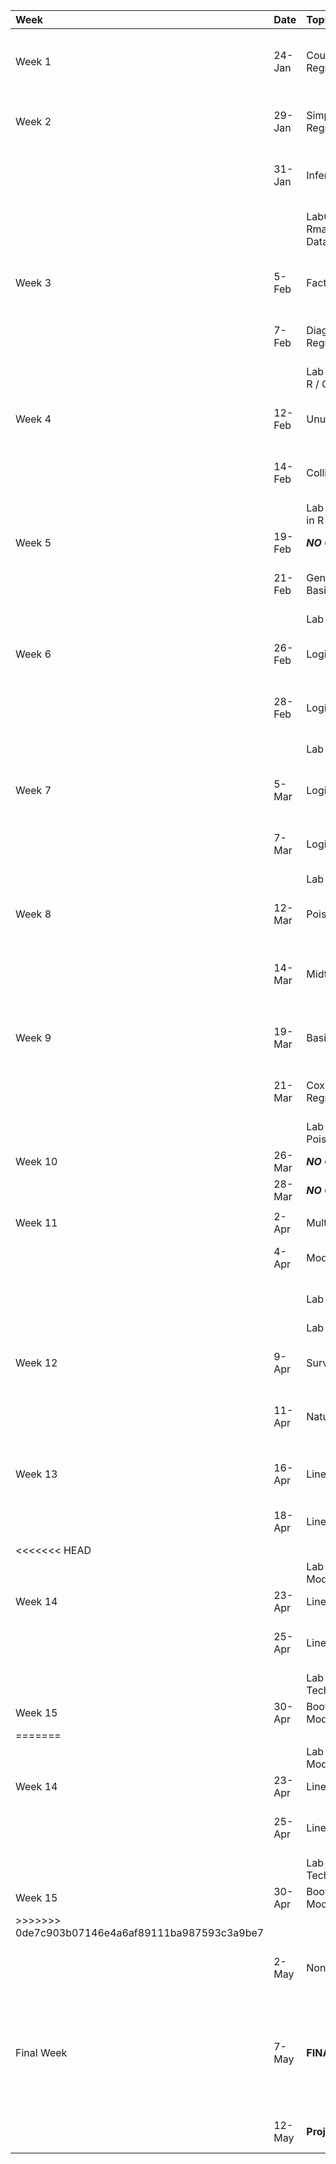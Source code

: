
<table>
    <colgroup>
    <col width="8%" />
    <col width="8%" />
    <col width="29%" />
    <col width="10%" />
    <col width="20%" />
    <col width="25%" />
    <col width="10%" />
    </colgroup>

<thead>
<tr class="header">
<th align="left">Week</th>
<th align="left">Date</th>
<th align="left">Topic</th>
<th align="left">Handouts</th>
<th align="left">Readings</th>
<th align="left">HW</th>
<th align="left">Project</th>
</tr>
</thead>
<tbody>
<tr class="odd">
<td align="left">Week 1</td>
<td align="left">24-Jan</td>
<td align="left">Course Introduction / What is Regression?</td>
<td align="left"><a href="../Notes/Lec-01-Intro/intro.pdf">PDF</a> <a href="../Notes/Lec-01-Intro/intro.html">HTML</a></td>
<td align="left">Read FOX: Chapters 1 - 3</td>
<td align="left">Install <a href="https://www.rstudio.com/products/rstudio/download3/">Rstudio</a> and <a href="https://php-1511-2511.github.io/Introduction-to-R/">Go through Introduction to R</a></td>
<td align="left"></td>
</tr>
<tr class="even">
<td align="left">Week 2</td>
<td align="left">29-Jan</td>
<td align="left">Simple and Multiple Linear Regression</td>
<td align="left"><a href="../Notes/Lec-02-Linear/linear.pdf">PDF</a> <a href="../Notes/Lec-02-Linear/linear.html">HTML</a></td>
<td align="left">Read FOX: Chapter 5</td>
<td align="left"><a href="../homework/hw1.html">HW1</a> <a href="../homework/hw1_sol.html">SOL</a></td>
<td align="left"></td>
</tr>
<tr class="odd">
<td align="left"></td>
<td align="left">31-Jan</td>
<td align="left">Inference for Linear Regression</td>
<td align="left"><a href="../Notes/Lec-03-Lin-Inf/mult-linear.pdf">PDF</a> <a href="../Notes/Lec-03-Lin-Inf/mult-linear.html">HTML</a></td>
<td align="left">Read FOX: Chapter 6</td>
<td align="left"></td>
<td align="left"></td>
</tr>
<tr class="even">
<td align="left"></td>
<td align="left"></td>
<td align="left">Lab0: Rmarkdown/Dplyr/Manipulating Data in R</td>
<td align="left"><a href="https://www.youtube.com/watch?v=MIlzQpXlJNk">Rmarkdown Tutorial</a> <a href="https://www.youtube.com/watch?v=jWjqLW-u3hc&amp;t=2s">dplyr Basics</a></td>
<td align="left"></td>
<td align="left"></td>
<td align="left"></td>
</tr>
<tr class="odd">
<td align="left">Week 3</td>
<td align="left">5-Feb</td>
<td align="left">Factors and Interactions</td>
<td align="left"><a href="../Notes/Lec-04-fact-inter/factors-interactions.pdf">PDF</a> <a href="../Notes/Lec-04-fact-inter/factors-interactions.html">HTML</a></td>
<td align="left">Read FOX: Chapter 7</td>
<td align="left"></td>
<td align="left"></td>
</tr>
<tr class="even">
<td align="left"></td>
<td align="left">7-Feb</td>
<td align="left">Diagnostics for Linear Regression</td>
<td align="left"><a href="../Notes/Lec-05-assumptions/assumptions.pdf">PDF</a> <a href="../Notes/Lec-05-assumptions/assumptions.html">HTML</a> <a href="https://vimeo.com/254726535">Video</a></td>
<td align="left">Read FOX: Chapter 11</td>
<td align="left"><a href="../homework/guidelines.html">Guidelines</a> <a href="../homework/hw2.html">HW2</a> <a href="../homework/hw2_sol.html">SOL</a></td>
<td align="left"></td>
</tr>
<tr class="odd">
<td align="left"></td>
<td align="left"></td>
<td align="left">Lab 1: Basics of Regression in R / Graphing in R</td>
<td align="left"><a href="../labs/lab1.html">HTML</a> <a href="../labs/lab1.Rmd">Rmd</a> <a href="https://vimeo.com/254748467/7723da70df">Video</a></td>
<td align="left"></td>
<td align="left"></td>
<td align="left"></td>
</tr>
<tr class="even">
<td align="left">Week 4</td>
<td align="left">12-Feb</td>
<td align="left">Unusual and Influential Data</td>
<td align="left"><a href="../Notes/Lec-06-outliers/outliers.pdf">PDF</a> <a href="../Notes/Lec-06-outliers/outliers.html">HTML</a> <a href="https://vimeo.com/255465189/6495d70d8e">Video</a></td>
<td align="left">Read FOX: Chapter 12</td>
<td align="left"></td>
<td align="left"></td>
</tr>
<tr class="odd">
<td align="left"></td>
<td align="left">14-Feb</td>
<td align="left">Collinearity</td>
<td align="left"><a href="../Notes/Lec-07-collinearity/collinearity.pdf">PDF</a> <a href="../Notes/Lec-07-collinearity/collinearity.html">HTML</a> <a href="https://vimeo.com/255908753/891f8f4551">Video</a></td>
<td align="left">Read FOX: Chapter 13</td>
<td align="left"></td>
<td align="left"></td>
</tr>
<tr class="even">
<td align="left"></td>
<td align="left"></td>
<td align="left">Lab 2: Regression Diagnostics in R</td>
<td align="left"><a href="../labs/lab2.html">HTML</a> <a href="../labs/lab2.Rmd">Rmd</a> <a href="https://vimeo.com/256525852/774a501d10">Video</a></td>
<td align="left"></td>
<td align="left"></td>
<td align="left"></td>
</tr>
<tr class="odd">
<td align="left">Week 5</td>
<td align="left">19-Feb</td>
<td align="left"><strong><em>NO CLASS LONG WEEKEND</em></strong></td>
<td align="left"></td>
<td align="left"></td>
<td align="left"></td>
<td align="left"></td>
</tr>
<tr class="even">
<td align="left"></td>
<td align="left">21-Feb</td>
<td align="left">Generalized Linear Regression Basics</td>
<td align="left"><a href="../Notes/Lec-08-basic-glm/glm.pdf">PDF</a> <a href="../Notes/Lec-08-basic-glm/glm.html">HTML</a> <a href="https://vimeo.com/256993187/1efd672855">Video</a></td>
<td align="left">Read FOX: Chapter 14</td>
<td align="left"><a href="../homework/hw3.html">HW3</a> <a href="../homework/hw3_sol.html">SOL</a></td>
<td align="left"></td>
</tr>
<tr class="odd">
<td align="left"></td>
<td align="left"></td>
<td align="left">Lab 3: Final Linear Regressions</td>
<td align="left"></td>
<td align="left"></td>
<td align="left"></td>
<td align="left"></td>
</tr>
<tr class="even">
<td align="left">Week 6</td>
<td align="left">26-Feb</td>
<td align="left">Logistic Regression Part 1</td>
<td align="left"><a href="../Notes/Lec-09-logistic/logistic.pdf">PDF</a> <a href="../Notes/Lec-09-logistic/logistic.html">HTML</a> <a href="https://vimeo.com/257947309/b9f7480ac9">Video</a></td>
<td align="left">Read FOX: Chapter 14</td>
<td align="left"></td>
<td align="left"></td>
</tr>
<tr class="odd">
<td align="left"></td>
<td align="left">28-Feb</td>
<td align="left">Logistic Regression Part 2</td>
<td align="left"><a href="../Notes/Lec-10-logistic-2/logistic-2.pdf">PDF</a> <a href="../Notes/Lec-10-logistic-2/logistic-2.html">HTML</a> <a href="https://vimeo.com/257947361/8dc814d730">Video</a></td>
<td align="left">Read FOX: Chapter 15</td>
<td align="left"></td>
<td align="left"></td>
</tr>
<tr class="even">
<td align="left"></td>
<td align="left"></td>
<td align="left">Lab 4: Logistic Regression</td>
<td align="left"><a href="../labs/lab4.html">HTML</a> <a href="../labs/lab4.Rmd">Rmd</a> <a href="https://vimeo.com/258696228/4181a70e33">Video</a></td>
<td align="left"></td>
<td align="left"></td>
<td align="left"></td>
</tr>
<tr class="odd">
<td align="left">Week 7</td>
<td align="left">5-Mar</td>
<td align="left">Logistic Regression Part 3</td>
<td align="left"><a href="../Notes/Lec-11-logistic-3/logistic-3.pdf">PDF</a> <a href="../Notes/Lec-11-logistic-3/logistic-3.html">HTML</a> <a href="https://vimeo.com/258723905/53d7afef1d">Video</a></td>
<td align="left">Read FOX: Chapter 15</td>
<td align="left"></td>
<td align="left"></td>
</tr>
<tr class="even">
<td align="left"></td>
<td align="left">7-Mar</td>
<td align="left">Logistic/Poisson Regression</td>
<td align="left"><a href="../Notes/Lec-12-poisson/poisson.pdf">PDF</a> <a href="../Notes/Lec-12-poisson/poisson.html">HTML</a> <a href="https://vimeo.com/259903459/dda7398718">Video</a></td>
<td align="left">Read FOX: Chapter 15</td>
<td align="left"><a href="../homework/hw4.html">HW4</a></td>
<td align="left"></td>
</tr>
<tr class="odd">
<td align="left"></td>
<td align="left"></td>
<td align="left">Lab 5: Logistic Part 2</td>
<td align="left"><a href="../labs/lab5.html">HTML</a> <a href="../labs/lab5.Rmd">Rmd</a></td>
<td align="left"></td>
<td align="left"></td>
<td align="left"></td>
</tr>
<tr class="even">
<td align="left">Week 8</td>
<td align="left">12-Mar</td>
<td align="left">Poisson Regression</td>
<td align="left"><a href="../Notes/Lec-12-poisson/poisson.pdf">PDF</a> <a href="../Notes/Lec-12-poisson/poisson.html">HTML</a> <a href="https://vimeo.com/259903459/dda7398718">Video</a></td>
<td align="left">Read FOX: Chapter 16</td>
<td align="left"></td>
<td align="left"></td>
</tr>
<tr class="odd">
<td align="left"></td>
<td align="left">14-Mar</td>
<td align="left">Midterm</td>
<td align="left"><a href="../Notes/Midterm-review/midterm_practice.pdf">Practice</a> <a href="../Notes/Midterm-review/midterm_practice_output.pdf">Output</a> <a href="../Notes/Midterm-review/midterm_practice_solutions.pdf">Solutions</a></td>
<td align="left"><a href="../exams/php_1511_midterm_2018.pdf">1511 Exam</a> <a href="../exams/php2511_midterm_2018.pdf">2511 Exam</a> <a href="../exams/php2511_midterm_2018_solutions.pdf">Solutions</a></td>
<td align="left"></td>
<td align="left"></td>
</tr>
<tr class="even">
<td align="left"></td>
<td align="left"></td>
<td align="left"></td>
<td align="left"></td>
<td align="left"></td>
<td align="left"></td>
<td align="left"></td>
</tr>
<tr class="odd">
<td align="left">Week 9</td>
<td align="left">19-Mar</td>
<td align="left">Basics of Survival Data</td>
<td align="left"><a href="../Notes/Lec-13-survival/survival.pdf">PDF</a> <a href="../Notes/Lec-13-survival/survival.html">HTML</a></td>
<td align="left">Read FOX: Chapter 17</td>
<td align="left"></td>
<td align="left"></td>
</tr>
<tr class="even">
<td align="left"></td>
<td align="left">21-Mar</td>
<td align="left">Cox-Proportional Hazards Regression</td>
<td align="left"><a href="../Notes/Lec-14-survival-2/survival-2.pdf">PDF</a> <a href="../Notes/Lec-14-survival-2/survival-2.html">HTML</a> <a href="https://vimeo.com/263158326/73a96355a2">Video</a></td>
<td align="left">Read FOX: Chapter 18</td>
<td align="left"></td>
<td align="left">First Steps Due</td>
</tr>
<tr class="odd">
<td align="left"></td>
<td align="left"></td>
<td align="left">Lab 6: Survey Data in R / Poisson Regression</td>
<td align="left"><a href="../labs/lab6.html">HTML</a> <a href="../labs/lab6.Rmd">Rmd</a> <a href="https://vimeo.com/263953564/8a847023c5">Video</a></td>
<td align="left"></td>
<td align="left"></td>
<td align="left"></td>
</tr>
<tr class="even">
<td align="left">Week 10</td>
<td align="left">26-Mar</td>
<td align="left"><strong><em>NO CLASS SPRING BREAK</em></strong></td>
<td align="left"></td>
<td align="left"></td>
<td align="left"></td>
<td align="left"></td>
</tr>
<tr class="odd">
<td align="left"></td>
<td align="left">28-Mar</td>
<td align="left"><strong><em>NO CLASS SPRING BREAK</em></strong></td>
<td align="left"></td>
<td align="left"></td>
<td align="left"></td>
<td align="left"></td>
</tr>
<tr class="even">
<td align="left"></td>
<td align="left"></td>
<td align="left"></td>
<td align="left"></td>
<td align="left"></td>
<td align="left"></td>
<td align="left"></td>
</tr>
<tr class="odd">
<td align="left">Week 11</td>
<td align="left">2-Apr</td>
<td align="left">Multinomial Regression</td>
<td align="left"><a href="../Notes/Lec-15-multinomial/multinomial.pdf">PDF</a> <a href="../Notes/Lec-15-multinomial/multinomial.html">HTML</a> <a href="https://vimeo.com/263158300/29f6c8b0be">Video</a></td>
<td align="left"></td>
<td align="left"><a href="../homework/hw5.html">HW5</a></td>
<td align="left"></td>
</tr>
<tr class="even">
<td align="left"></td>
<td align="left">4-Apr</td>
<td align="left">Model Selection and Validation</td>
<td align="left"><a href="../Notes/Lec-16-model-selection/model-selection.pdf">PDF</a> <a href="../Notes/Lec-16-model-selection/model-selection.html">HTML</a> <a href="https://vimeo.com/263953930/f0fabcdc0e">Video</a></td>
<td align="left"></td>
<td align="left"></td>
<td align="left">Peer Review 1 Due</td>
</tr>
<tr class="odd">
<td align="left"></td>
<td align="left"></td>
<td align="left">Lab 7: Survival Analysis</td>
<td align="left"><a href="../labs/lab7.html">HTML</a> <a href="../labs/lab7.Rmd">Rmd</a> <a href="../labs/lab7-sol.Rmd">Solutions</a> <a href="https://vimeo.com/265267538/3ab3fa6732">Video</a></td>
<td align="left"></td>
<td align="left"></td>
<td align="left"></td>
</tr>
<tr class="even">
<td align="left"></td>
<td align="left"></td>
<td align="left">Lab 8: Survey Model build</td>
<td align="left"><a href="../labs/lab8.html">HTML</a> <a href="../labs/lab8.Rmd">Rmd</a></td>
<td align="left"></td>
<td align="left"></td>
<td align="left"></td>
</tr>
<tr class="odd">
<td align="left">Week 12</td>
<td align="left">9-Apr</td>
<td align="left">Survey Analysis</td>
<td align="left"><a href="../Notes/Lec-17-surveys/survey.pdf">PDF</a> <a href="../Notes/Lec-17-surveys/survey.html">HTML</a></td>
<td align="left">Read FOX: Chapter 21</td>
<td align="left"></td>
<td align="left"></td>
</tr>
<tr class="even">
<td align="left"></td>
<td align="left">11-Apr</td>
<td align="left">Nature of Longitudinal Data</td>
<td align="left"><a href="../Notes/Lec-18-longitudinal-1/longitudinal-1.pdf">PDF</a> <a href="../Notes/Lec-18-longitudinal-1/longitudinal-1.html">HTML</a></td>
<td align="left">Read FOX: Chapter 22</td>
<td align="left"></td>
<td align="left">2nd Steps Due</td>
</tr>
<tr class="odd">
<td align="left"></td>
<td align="left"></td>
<td align="left"></td>
<td align="left"></td>
<td align="left"></td>
<td align="left"></td>
<td align="left"></td>
</tr>
<tr class="even">
<td align="left">Week 13</td>
<td align="left">16-Apr</td>
<td align="left">Linear Mixed Effects Models</td>
<td align="left"><a href="../Notes/Lec-19-longitudinal-2/longitudinal-2.pdf">PDF</a> <a href="../Notes/Lec-19-longitudinal-2/longitudinal-2.html">HTML</a> <a href="https://vimeo.com/265267573/5e1c3d3898">Video</a></td>
<td align="left">Read FOX: Chapter 23</td>
<td align="left"></td>
<td align="left"></td>
</tr>
<tr class="odd">
<td align="left"></td>
<td align="left">18-Apr</td>
<td align="left">Linear Mixed Effects Models</td>
<td align="left"><a href="../Notes/Lec-20-longitudinal-3/longitudinal-3.pdf">PDF</a> <a href="../Notes/Lec-20-longitudinal-3/longitudinal-3.html">HTML</a> <a href="https://vimeo.com/265442527/fa4ef689e5">Video</a></td>
<td align="left"></td>
<td align="left"></td>
<td align="left">Peer Review 2 Due</td>
</tr>
<tr class="even">
<td align="left">&lt;&lt;&lt;&lt;&lt;&lt;&lt; HEAD</td>
<td align="left"></td>
<td align="left"></td>
<td align="left"></td>
<td align="left"></td>
<td align="left"></td>
<td align="left"></td>
</tr>
<tr class="odd">
<td align="left"></td>
<td align="left"></td>
<td align="left">Lab 9: Linear Mixed Effects Models</td>
<td align="left"><a href="../labs/lab9.html">HTML</a> <a href="../labs/lab9.Rmd">Rmd</a> [Video]</td>
<td align="left"></td>
<td align="left"></td>
<td align="left"></td>
</tr>
<tr class="even">
<td align="left">Week 14</td>
<td align="left">23-Apr</td>
<td align="left">Linear Mixed Effects Models</td>
<td align="left"><a href="../Notes/Lec-21-longitudinal-4/longitudinal-4.pdf">PDF</a> <a href="../Notes/Lec-21-longitudinal-4/longitudinal-4.html">HTML</a> <a href="https://vimeo.com/266325997/2011fd2a68">Video</a></td>
<td align="left"></td>
<td align="left"></td>
<td align="left"></td>
</tr>
<tr class="odd">
<td align="left"></td>
<td align="left">25-Apr</td>
<td align="left">Linear Mixed Effects Models</td>
<td align="left"><a href="../Notes/Lec-22-longitudinal-5/longitudinal-5.pdf">PDF</a> <a href="../Notes/Lec-22-longitudinal-5/longitudinal-5.html">HTML</a> <a href="https://vimeo.com/267162806/db11248fa9">Video</a></td>
<td align="left">Read FOX: Chapter 24</td>
<td align="left"><a href="../homework/hw6.html">HW5</a></td>
<td align="left">Final Steps</td>
</tr>
<tr class="even">
<td align="left"></td>
<td align="left"></td>
<td align="left">Lab 11: Advanced Data Techniques</td>
<td align="left"></td>
<td align="left"></td>
<td align="left"></td>
<td align="left"></td>
</tr>
<tr class="odd">
<td align="left">Week 15</td>
<td align="left">30-Apr</td>
<td align="left">Bootstrapping Regression Models</td>
<td align="left"><a href="../Notes/Lec-23-bootstrapping/bootstrapping.pdf">PDF</a> <a href="../Notes/Lec-23-bootstrapping/bootstrapping.html">HTML</a> <a href="">Video</a></td>
<td align="left"></td>
<td align="left"></td>
<td align="left"></td>
</tr>
<tr class="even">
<td align="left">=======</td>
<td align="left"></td>
<td align="left"></td>
<td align="left"></td>
<td align="left"></td>
<td align="left"></td>
<td align="left"></td>
</tr>
<tr class="odd">
<td align="left"></td>
<td align="left"></td>
<td align="left">Lab 9: Linear Mixed Effects Models</td>
<td align="left"><a href="../labs/lab9.html">HTML</a> <a href="../labs/lab9.Rmd">Rmd</a> <a href="">Video</a></td>
<td align="left"></td>
<td align="left"></td>
<td align="left"></td>
</tr>
<tr class="even">
<td align="left">Week 14</td>
<td align="left">23-Apr</td>
<td align="left">Linear Mixed Effects Models</td>
<td align="left"><a href="../Notes/Lec-21-longitudinal-4/longitudinal-4.pdf">PDF</a> <a href="../Notes/Lec-21-longitudinal-4/longitudinal-4.html">HTML</a> <a href="https://vimeo.com/266325997/2011fd2a68">Video</a></td>
<td align="left"></td>
<td align="left"></td>
<td align="left"></td>
</tr>
<tr class="odd">
<td align="left"></td>
<td align="left">25-Apr</td>
<td align="left">Linear Mixed Effects Models</td>
<td align="left"><a href="../Notes/Lec-22-longitudinal-5/longitudinal-5.pdf">PDF</a> <a href="../Notes/Lec-22-longitudinal-5/longitudinal-5.html">HTML</a> <a href="">Video</a></td>
<td align="left">Read FOX: Chapter 24</td>
<td align="left"><a href="../homework/hw6.html">HW5</a></td>
<td align="left">Final Steps</td>
</tr>
<tr class="even">
<td align="left"></td>
<td align="left"></td>
<td align="left">Lab 11: Advanced Data Techniques</td>
<td align="left"></td>
<td align="left"></td>
<td align="left"></td>
<td align="left"></td>
</tr>
<tr class="odd">
<td align="left">Week 15</td>
<td align="left">30-Apr</td>
<td align="left">Bootstrapping Regression Models</td>
<td align="left"></td>
<td align="left"></td>
<td align="left"></td>
<td align="left"></td>
</tr>
<tr class="even">
<td align="left">&gt;&gt;&gt;&gt;&gt;&gt;&gt; 0de7c903b07146e4a6af89111ba987593c3a9be7</td>
<td align="left"></td>
<td align="left"></td>
<td align="left"></td>
<td align="left"></td>
<td align="left"></td>
<td align="left"></td>
</tr>
<tr class="odd">
<td align="left"></td>
<td align="left">2-May</td>
<td align="left">Non Parametric Regression</td>
<td align="left"></td>
<td align="left"></td>
<td align="left"></td>
<td align="left"><a href="../Project/paper_description">Final Draft to Peer Review</a></td>
</tr>
<tr class="even">
<td align="left">Final Week</td>
<td align="left">7-May</td>
<td align="left"><strong>FINAL EXAM IN CLASS</strong></td>
<td align="left"><a href="../homework/final_review.html">Final Review Questions</a> <a href="../homework/final_review_output.html">Final Review Output</a> <a href="../homework/final_review_sol.html">Final Review Solutions</a></td>
<td align="left"></td>
<td align="left"></td>
<td align="left"></td>
</tr>
<tr class="odd">
<td align="left"></td>
<td align="left">12-May</td>
<td align="left"><strong>Project Paper Due</strong></td>
<td align="left"></td>
<td align="left"></td>
<td align="left"></td>
<td align="left">Final Paper Due</td>
</tr>
</tbody>
</table>
